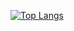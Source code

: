[![Top Langs](https://github-readme-stats.vercel.app/api/top-langs/?username=tkuramot&layout=donut-vertical&langs_count=20)](https://github.com/anuraghazra/github-readme-stats)
